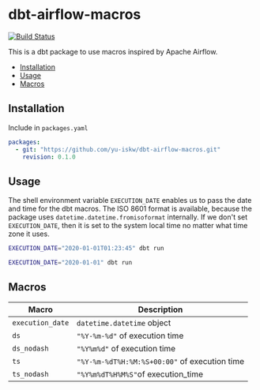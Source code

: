 # dbt-airflow-macros
[![Build Status](https://circleci.com/gh/yu-iskw/dbt-airflow-macros.svg?style=svg)](https://app.circleci.com/pipelines/github/yu-iskw/dbt-airflow-macros)


This is a dbt package to use macros inspired by Apache Airflow.

<!-- START doctoc generated TOC please keep comment here to allow auto update -->
<!-- DON'T EDIT THIS SECTION, INSTEAD RE-RUN doctoc TO UPDATE -->

- [Installation](#installation)
- [Usage](#usage)
- [Macros](#macros)

<!-- END doctoc generated TOC please keep comment here to allow auto update -->

## Installation
Include in `packages.yaml`
```yaml
packages:
  - git: "https://github.com/yu-iskw/dbt-airflow-macros.git"
    revision: 0.1.0
```

## Usage
The shell environment variable `EXECUTION_DATE` enables us to pass the date and time for the dbt macros.
The ISO 8601 format is available, because the package uses `datetime.datetime.fromisoformat` internally.
If we don't set `EXECUTION_DATE`, then it is set to the system local time no matter what time zone it uses.

```bash
EXECUTION_DATE="2020-01-01T01:23:45" dbt run

EXECUTION_DATE="2020-01-01" dbt run
```


## Macros

|Macro           |Description                                  |
|----------------|---------------------------------------------|
|`execution_date`|`datetime.datetime` object                   |
|`ds`            |`"%Y-%m-%d"` of execution time               |
|`ds_nodash`     |`"%Y%m%d"` of execution time                 |
|`ts`            |`"%Y-%m-%dT%H:%M:%S+00:00"` of execution time|
|`ts_nodash`     |`"%Y%m%dT%H%M%S"`of execution_time           |
